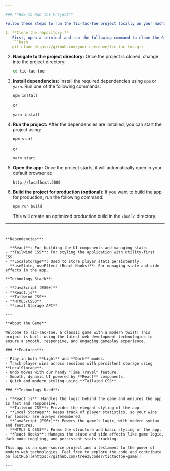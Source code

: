 ```yaml
---

### **How to Run the Project**

Follow these steps to run the Tic-Tac-Toe project locally on your machine:

1. **Clone the repository:**
   First, open a terminal and run the following command to clone the GitHub repository:
   ```bash
   git clone https://github.com/your-username/tic-tac-toe.git
   ```

2. **Navigate to the project directory:**
   Once the project is cloned, change into the project directory:
   ```bash
   cd tic-tac-toe
   ```

3. **Install dependencies:**
   Install the required dependencies using `npm` or `yarn`. Run one of the following commands:
   ```bash
   npm install
   ```
   or
   ```bash
   yarn install
   ```

4. **Run the project:**
   After the dependencies are installed, you can start the project using:
   ```bash
   npm start
   ```
   or
   ```bash
   yarn start
   ```

5. **Open the app:**
   Once the project starts, it will automatically open in your default browser at:
   ```bash
   http://localhost:3000
   ```

6. **Build the project for production (optional):**
   If you want to build the app for production, run the following command:
   ```bash
   npm run build
   ```
   This will create an optimized production build in the `/build` directory.

---
```


**Dependencies**:

- **React**: For building the UI components and managing state.
- **Tailwind CSS**: For styling the application with utility-first CSS.
- **LocalStorage**: Used to store player stats persistently.
- **useState, useEffect (React Hooks)**: For managing state and side effects in the app.

**Technology Stack**:

- **JavaScript (ES6+)**
- **React.js**
- **Tailwind CSS**
- **HTML5/CSS3**
- **Local Storage API**

---

**About the Game**

Welcome to Tic-Tac-Toe, a classic game with a modern twist! This project is built using the latest web development technologies to ensure a smooth, responsive, and engaging gameplay experience.

### **Features**:

- Play in both **Light** and **Dark** modes.
- Track player wins across sessions with persistent storage using **LocalStorage**.
- Undo moves with our handy "Time Travel" feature.
- Smooth, dynamic UI powered by **React** components.
- Quick and modern styling using **Tailwind CSS**.

### **Technology Used**:

- **React.js**: Handles the logic behind the game and ensures the app is fast and responsive.
- **Tailwind CSS**: Provides the elegant styling of the app.
- **Local Storage**: Keeps track of player statistics, so your wins (or losses) are always remembered.
- **JavaScript (ES6+)**: Powers the game’s logic, with modern syntax and features.
- **HTML5 & CSS3**: Forms the structure and basic styling of the app.
- **React Hooks**: Manages the state and side effects like game logic, dark mode toggling, and persistent stats tracking.

This app is an open-source project and a testament to the power of modern web technologies. Feel free to explore the code and contribute on [GitHub](#https://github.com/treezycoder/tictactoe-game)!

---
